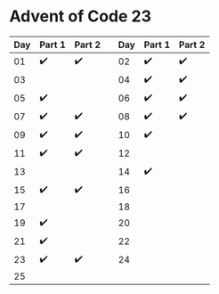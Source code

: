 # Advent of Code 23

| Day | Part 1 | Part 2 ||Day | Part 1 | Part 2 |
| --- | --- | --- |---| --- | --- | --- |
| 01 | :heavy_check_mark: | :heavy_check_mark: || 02 | :heavy_check_mark: | :heavy_check_mark: |
| 03 |  |  || 04 | :heavy_check_mark: | :heavy_check_mark: |
| 05 | :heavy_check_mark: |  || 06 | :heavy_check_mark: | :heavy_check_mark: |
| 07 | :heavy_check_mark: | :heavy_check_mark: || 08 | :heavy_check_mark: | :heavy_check_mark: |
| 09 | :heavy_check_mark: | :heavy_check_mark: || 10 | :heavy_check_mark: |  |
| 11 | :heavy_check_mark: | :heavy_check_mark: || 12 |  |  |
| 13 |  |  || 14 | :heavy_check_mark: |  |
| 15 | :heavy_check_mark: | :heavy_check_mark: || 16 |  |  |
| 17 |  |  || 18 |  |  |
| 19 | :heavy_check_mark: |  || 20 |  |  |
| 21 | :heavy_check_mark: |  || 22 |  |  |
| 23 | :heavy_check_mark: | :heavy_check_mark: || 24 |  |  |
| 25 |  |  |||||